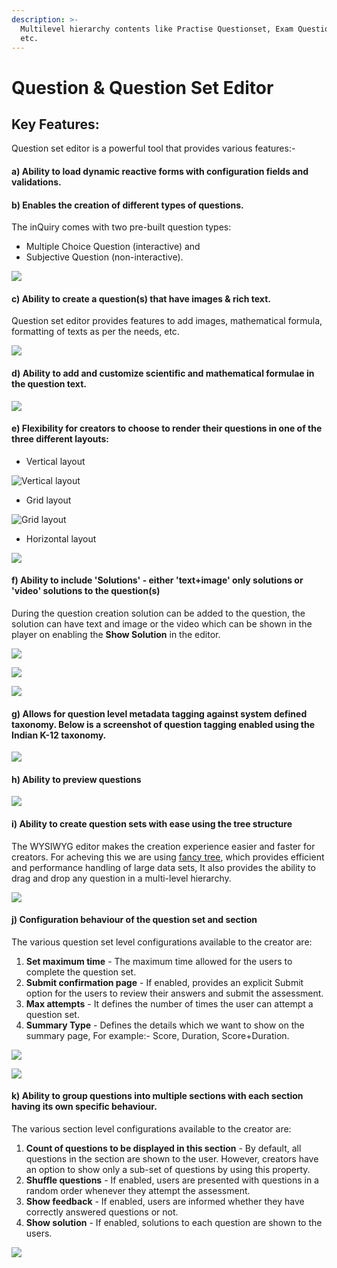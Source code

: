 ```yaml
---
description: >-
  Multilevel hierarchy contents like Practise Questionset, Exam Questionset,
  etc.
---
```


# Question & Question Set Editor

## Key Features:

Question set editor is a powerful tool that provides various features:-

#### a) Ability to load dynamic reactive forms with configuration fields and validations.

#### b) Enables the creation of different types of questions.

The inQuiry comes with two pre-built question types:

* Multiple Choice Question (interactive) and
* Subjective Question (non-interactive).

![](<../../../.gitbook/assets/image (14) (1) (2).png>)

#### c) Ability to create a question(s) that have images & rich text.

Question set editor provides features to add images, mathematical formula, formatting of texts as per the needs, etc.

![](<../../../.gitbook/assets/image (18).png>)

#### d) Ability to add and customize scientific and mathematical formulae in the question text.

![](<../../../.gitbook/assets/image (29).png>)

#### e) Flexibility for creators to choose to render their questions in one of the three different layouts:&#x20;

* &#x20;Vertical layout

![Vertical layout](<../../../.gitbook/assets/image (4) (1).png>)

* Grid layout

![Grid layout](<../../../.gitbook/assets/image (8).png>)

* &#x20;Horizontal layout

![](<../../../.gitbook/assets/image (18) (1).png>)

#### f) Ability to include 'Solutions' - either 'text+image' only solutions or 'video' solutions to the question(s)

During the question creation solution can be added to the question, the solution can have text and image or the video which can be shown in the player on enabling the **Show Solution** in the editor.

![](<../../../.gitbook/assets/image (21) (1).png>)

![](../../../.gitbook/assets/Mcq-text-solution.png)

![](../../../.gitbook/assets/Mcq-video-solution.png)

#### g) Allows for question level metadata tagging against system defined taxonomy. Below is a screenshot of question tagging enabled using the Indian K-12 taxonomy.

![](../../../.gitbook/assets/question-metadata.png)

#### h) Ability to preview questions

![](../../../.gitbook/assets/question-preview.png)

#### i) Ability to create question sets with ease using the tree structure

The WYSIWYG editor makes the creation experience easier and faster for creators. For acheving this we are using [fancy tree](https://github.com/mar10/fancytree/wiki),  which provides efficient and performance handling of large data sets, It also provides the ability to drag and drop any question in a multi-level hierarchy.



![](../../../.gitbook/assets/Questionset.png)

#### j) Configuration behaviour of the question set and section

The various question set level configurations available to the creator are:

1. **Set maximum time** - The maximum time allowed for the users to complete the question set.
2. **Submit confirmation page** - If enabled, provides an explicit Submit option for the users to review their answers and submit the assessment.&#x20;
3. **Max attempts** - It defines the number of times the user can attempt a question set.
4. **Summary Type** - Defines the details which we want to show on the summary page, For example:- Score, Duration, Score+Duration.&#x20;

![](<../../../.gitbook/assets/Question-set-behaviour-fields (1).png>)

![](../../../.gitbook/assets/Questionset-preview.png)

#### k) Ability to group questions into multiple sections with each section having its own specific behaviour.

The various section level configurations available to the creator are:

1. **Count of questions to be displayed in this section** - By default, all questions in the section are shown to the user. However, creators have an option to show only a sub-set of questions by using this property.
2. **Shuffle questions** - If enabled, users are presented with questions in a random order whenever they attempt the assessment.
3. **Show feedback** - If enabled, users are informed whether they have correctly answered questions or not.&#x20;
4. **Show solution** - If enabled, solutions to each question are shown to the users.

![](../../../.gitbook/assets/section-form.png)
